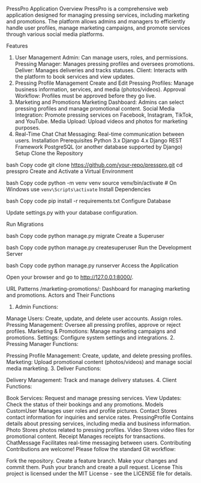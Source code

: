 PressPro Application
Overview
PressPro is a comprehensive web application designed for managing pressing services, including marketing and promotions. The platform allows admins and managers to efficiently handle user profiles, manage marketing campaigns, and promote services through various social media platforms.

Features
1. User Management
Admin: Can manage users, roles, and permissions.
Pressing Manager: Manages pressing profiles and oversees promotions.
Deliver: Manages deliveries and tracks statuses.
Client: Interacts with the platform to book services and view updates.
2. Pressing Profile Management
Create and Edit Pressing Profiles: Manage business information, services, and media (photos/videos).
Approval Workflow: Profiles must be approved before they go live.
3. Marketing and Promotions
Marketing Dashboard: Admins can select pressing profiles and manage promotional content.
Social Media Integration: Promote pressing services on Facebook, Instagram, TikTok, and YouTube.
Media Upload: Upload videos and photos for marketing purposes.
4. Real-Time Chat
Chat Messaging: Real-time communication between users.
Installation
Prerequisites
Python 3.x
Django 4.x
Django REST Framework
PostgreSQL (or another database supported by Django)
Setup
Clone the Repository

bash
Copy code
git clone https://github.com/your-repo/presspro.git
cd presspro
Create and Activate a Virtual Environment

bash
Copy code
python -m venv venv
source venv/bin/activate  # On Windows use `venv\Scripts\activate`
Install Dependencies

bash
Copy code
pip install -r requirements.txt
Configure Database

Update settings.py with your database configuration.

Run Migrations

bash
Copy code
python manage.py migrate
Create a Superuser

bash
Copy code
python manage.py createsuperuser
Run the Development Server

bash
Copy code
python manage.py runserver
Access the Application

Open your browser and go to http://127.0.0.1:8000/.

URL Patterns
/marketing-promotions/: Dashboard for managing marketing and promotions.
Actors and Their Functions
1. Admin
Functions:

Manage Users: Create, update, and delete user accounts. Assign roles.
Pressing Management: Oversee all pressing profiles, approve or reject profiles.
Marketing & Promotions: Manage marketing campaigns and promotions.
Settings: Configure system settings and integrations.
2. Pressing Manager
Functions:

Pressing Profile Management: Create, update, and delete pressing profiles.
Marketing: Upload promotional content (photos/videos) and manage social media marketing.
3. Deliver
Functions:

Delivery Management: Track and manage delivery statuses.
4. Client
Functions:

Book Services: Request and manage pressing services.
View Updates: Check the status of their bookings and any promotions.
Models
CustomUser
Manages user roles and profile pictures.
Contact
Stores contact information for inquiries and service rates.
PressingProfile
Contains details about pressing services, including media and business information.
Photo
Stores photos related to pressing profiles.
Video
Stores video files for promotional content.
Receipt
Manages receipts for transactions.
ChatMessage
Facilitates real-time messaging between users.
Contributing
Contributions are welcome! Please follow the standard Git workflow:

Fork the repository.
Create a feature branch.
Make your changes and commit them.
Push your branch and create a pull request.
License
This project is licensed under the MIT License - see the LICENSE file for details.

